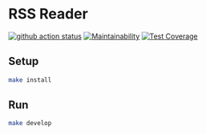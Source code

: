 # RSS Reader

[![github action status](https://github.com/alexSmkh/rss-reader/workflows/Node%20CI/badge.svg)](https://github.com/hexlet-boilerplates/webpack-package/actions)
[![Maintainability](https://api.codeclimate.com/v1/badges/35c521bb55651b359360/maintainability)](https://codeclimate.com/github/alexSmkh/rss-reader/maintainability)
[![Test Coverage](https://api.codeclimate.com/v1/badges/35c521bb55651b359360/test_coverage)](https://codeclimate.com/github/alexSmkh/rss-reader/test_coverage)
## Setup

```sh
make install
```

## Run

```sh
make develop
```
